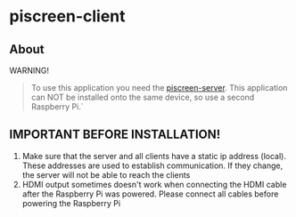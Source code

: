 # piscreen-client

## About
WARNING!
> To use this application you need the [piscreen-server](https://github.com/Underlyingglitch/piscreen-server). This application can NOT be installed onto the same device, so use a second Raspberry Pi.`

## IMPORTANT BEFORE INSTALLATION!
1. Make sure that the server and all clients have a static ip address (local). These addresses are used to establish communication. If they change, the server will not be able to reach the clients
2. HDMI output sometimes doesn't work when connecting the HDMI cable after the Raspberry Pi was powered. Please connect all cables before powering the Raspberry Pi
